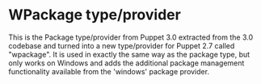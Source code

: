 # WPackage type/provider #

This is the Package type/provider from Puppet 3.0 extracted from the 3.0
codebase and turned into a new type/provider for Puppet 2.7 called "wpackage".
It is used in exactly the same way as the package type, but only works on
Windows and adds the additional package management functionality available from
the 'windows' package provider.
